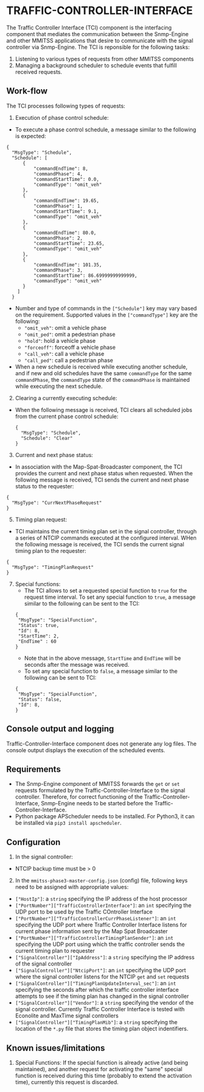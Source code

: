 # TRAFFIC-CONTROLLER-INTERFACE

The Traffic Controller Interface (TCI) component is the interfacing component that mediates the communication between the Snmp-Engine and other MMITSS applications that desire to communicate with the signal controller via Snmp-Engine. The TCI is reponsible for the following tasks:
1. Listening to various types of requests from other MMITSS components
2. Managing a background scheduler to schedule events that fulfill received requests.

## Work-flow
The TCI processes following types of requests:
1. Execution of phase control schedule:
  - To execute a phase control schedule, a message similar to the following is expected:
  ```
  {
    "MsgType": "Schedule",
    "Schedule": [
        {
            "commandEndTime": 8,
            "commandPhase": 4,
            "commandStartTime": 0.0,
            "commandType": "omit_veh"
        },
        {
            "commandEndTime": 19.65,
            "commandPhase": 1,
            "commandStartTime": 9.1,
            "commandType": "omit_veh"
        },
        {
            "commandEndTime": 80.0,
            "commandPhase": 2,
            "commandStartTime": 23.65,
            "commandType": "omit_veh"
        },
        {
            "commandEndTime": 101.35,
            "commandPhase": 3,
            "commandStartTime": 86.69999999999999,
            "commandType": "omit_veh"
        }
      ]
    }
  ```
  - Number and type of commands in the `["Schedule"]` key may vary based on the requirement. Supported values in the `["commandType"]` key are the following:
    - `"omit_veh"`: omit a vehicle phase
    - `"omit_ped"`: omit a pedestrian phase
    - `"hold"`: hold a vehicle phase
    - `"forceoff"`: forceoff a vehicle phase
    - `"call_veh"`: call a vehicle phase
    - `"call_ped"`: call a pedestrian phase
  - When a new schedule is received while executing another schedule, and if new and old schedules have the same `commandType` for the same `commandPhase`, the `commandType`   state of the `commandPhase` is maintained while executing the next schedule.

2. Clearing a currently executing schedule:
  - When the following message is received, TCI clears all scheduled jobs from the current phase control schedule:
    ```
    {
      "MsgType": "Schedule",
      "Schedule": "Clear"
    }
    ```    
3. Current and next phase status:
  - In association with the Map-Spat-Broadcaster component, the TCI provides the current and next phase status when requested. When the following message is received, TCI sends the current and next phase status to the requester:
  ```
  {
	"MsgType": "CurrNextPhaseRequest"
  }
  ```
5. Timing plan request:
  - TCI maintains the current timing plan set in the signal controller, through a series of NTCIP commands executed at the configured interval. WHen the following message is received, the TCI sends the current signal timing plan to the requester:
  ```
  {
  	"MsgType": "TimingPlanRequest"
  }
  ```
7. Special functions:
   - The TCI allows to set a requested special function to `true` for the request time interval. To set any special function to `true`, a message similar to the following can be sent to the TCI:
   ```
   {
	"MsgType": "SpecialFunction",
	"Status": true,
	"Id": 8,
	"StartTime": 2,
	"EndTime" : 60
   }
   ```
   - Note that in the above message, `StartTime` and `EndTime` will be seconds after the message was received.
   - To set any special function to `false`, a message similar to the following can be sent to TCI:
   ```
   {
	"MsgType": "SpecialFunction",
	"Status": false,
	"Id": 8,
   }
   ```
## Console output and logging
Traffic-Controller-Interface component does not generate any log files. The console output displays the execution of the scheduled events.

## Requirements
- The Snmp-Engine component of MMITSS forwards the `get` or `set` requests formulated by the Traffic-Controller-Interface to the signal controller. Therefore, for correct functioning of the Traffic-Controller-Interface, Snmp-Engine needs to be started before the Traffic-Controller-Interface.
- Python package APScheduler needs to be installed. For Python3, it can be installed via `pip3 install apscheduler`.

## Configuration
1. In the signal controller:
  - NTCIP backup time must be > 0

2. In the `mmitss-phase3-master-config.json` (config) file, following keys need to be assigned with appropriate values:
  - `["HostIp"]`: a `string` specifying the IP address of the host processor
  - `["PortNumber"]["TrafficControllerInterface"]`: an `int` specifying the UDP port to be used by the Traffic COntroller Interface
  - `["PortNumber"]["TrafficControllerCurrPhaseListener"]`: an `int` specifying the UDP port where Traffic Controller Interface listens for current phase information sent by the Map Spat Broadcaster
  - `["PortNumber"]["TrafficControllerTimingPlanSender"]`: an `int` specifying the UDP port using which the traffic controller sends the current timing plan to requester
  - `["SignalController"]["IpAddress"]`: a `string` specifying the IP address of the signal controller
  - `["SignalController"]["NtcipPort"]`: an `int` specifying the UDP port where the signal controller listens for the NTCIP `get` and `set` requests
  - `["SignalController"]["TimingPlanUpdateInterval_sec"]`: an `int` specifying the seconds after which the traffic controller interface attempts to see if the timing plan has changed in the signal controller 
  - `["SignalController"]["Vendor"]`: a `string` specifying the vendor of the signal controller. Currently Traffic Controller Interface is tested with Econolite and MaxTime signal controllers
  - `["SignalController"]["TimingPlanMib"]`: a `string` specifying the location of the `*.py` file that stores the timing plan object indentifiers.


## Known issues/limitations
1. Special Functions:
If the special function is already active (and being maintained), and another request for activating the "same" special function is received during this time (probably to extend the activation time), currently this request is discarded.
